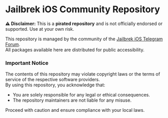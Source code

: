 

# Jailbrek iOS Community Repository

**⚠️ Disclaimer:** This is a **pirated repository** and is not officially endorsed or supported. Use at your own risk.

This repository is managed by the community of the [Jailbrek iOS Telegram Forum](https://t.me/Jailbrek_ios).  
All packages available here are distributed for public accessibility.

### Important Notice

The contents of this repository may violate copyright laws or the terms of service of the respective software providers.  
By using this repository, you acknowledge that:

- You are solely responsible for any legal or ethical consequences.
- The repository maintainers are not liable for any misuse.

Proceed with caution and ensure compliance with your local laws.
